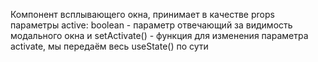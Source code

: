 Компонент всплывающего окна, принимает в качестве props параметры active: boolean - параметр отвечающий за видимость модального 
окна и setActivate() - функция для изменения параметра activate, мы передаём весь useState() по сути